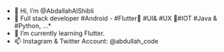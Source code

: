 - 👋 Hi, I’m @AbdallahAlShibli
- 👀 Full stack developer #Android - #Flutter📲 #UI& #UX 📱#IOT #Java & #Python, …*
- 🌱 I’m currently learning Flutter.
- 📫 Instagram & Twitter Account: @abdullah_code

